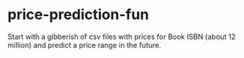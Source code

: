# price-prediction-fun
Start with a gibberish of csv files with prices for Book ISBN (about 12 million) and predict a price range in the future.
